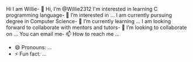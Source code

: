 Hi I am Willie- 👋 Hi, I’m @Willie2312
I'm interested in learning C programming language- 👀 I’m interested in ...
I am currently pursuing degree in Computer Science- 🌱 I’m currently learning ...
I am looking forward to collaborate with mentors and tutors- 💞️ I’m looking to collaborate on ...
You can email me- 📫 How to reach me ...
- 😄 Pronouns: ...
- ⚡ Fun fact: ...

<!---
Willie2312/Willie2312 is a ✨ special ✨ repository because its `README.md` (this file) appears on your GitHub profile.
You can click the Preview link to take a look at your changes.
--->
